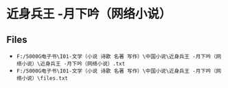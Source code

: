 # 近身兵王 -月下吟（网络小说）

## Files

- `F:/5000G电子书\I01-文学（小说 诗歌 名著 写作）\中国小说\近身兵王 -月下吟（网络小说）\近身兵王 -月下吟（网络小说）.txt`
- `F:/5000G电子书\I01-文学（小说 诗歌 名著 写作）\中国小说\近身兵王 -月下吟（网络小说）\files.txt`

